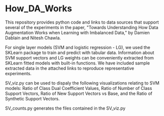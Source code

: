 # How_DA_Works
This repository provides python code and links to data sources that support several of the experiments in the paper, "Towards Understanding How Data Augmentation Works when Learning with Imbalanced Data," by Damien Dablain and Nitesh Chawla.

For single layer models (SVM and logistic regression - LG), we used the SKLearn package to train and predict with tabular data. Information about SVM support vectors and LG weights can be conveniently extracted from SKLearn fitted models with built-in functions. We have included sample extracted data in the attached links to reproduce representative experiments.

SV_viz.py can be used to dispaly the following visualizations relating to SVM models: Ratio of Class Dual Coefficient Values, Ratio of Number of Class Support Vectors, Ratio of New Support Vectors vs Base, and the Ratio of Synthetic Support Vectors.

SV_counts.py generates the files contained in the SV_viz.py



